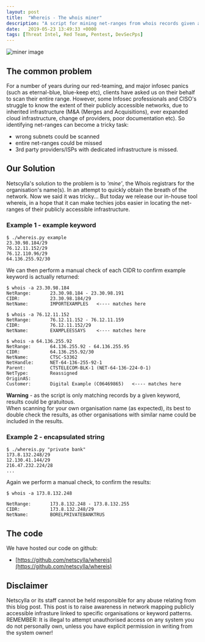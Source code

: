 ```yaml
---
layout: post
title:  "Whereis - The whois miner"
description: "A script for mining net-ranges from whois records given a specific keyword"
date:   2019-05-23 13:49:33 +0000
tags: [Threat Intel, Red Team, Pentest, DevSecPps]
---
```


![miner image](/blog/assets/miner.png)

## The common problem
For a number of years during our red-teaming, and major infosec panics (such as eternal-blue, blue-keep etc), 
clients have asked us on their behalf to scan their entire range. However, some Infosec professionals and CISO's
struggle to know the extent of their publicly accessible networks, due to inherited infrastructure (M&A (Merges and Acquisitions),
ever expanded cloud infrastructure, change of providers, poor documentation etc). So identifying net-ranges can become a tricky task:
 * wrong subnets could be scanned
 * entire net-ranges could be missed
 * 3rd party providers/ISPs with dedicated infrastructure is missed.

## Our Solution
Netscylla's solution to the problem is to *'mine'*, the Whois registrars for the organisation's name(s). In an attempt to quickly obtain the breath of the network.
Now we said it was tricky... But today we release our in-house tool whereis, in a hope that it can make techies jobs easier in locating
the net-ranges of their publicly accessible infrastructure. 

### Example 1 - example keyword
```
$ ./whereis.py example
23.30.98.184/29
76.12.11.152/29
76.12.110.96/29
64.136.255.92/30
```
We can then perform a manual check of each CIDR to confirm example keyword is actually returned:
```
$ whois -a 23.30.98.184
NetRange:       23.30.98.184 - 23.30.98.191
CIDR:           23.30.98.184/29
NetName:        IMPORTEXAMPLES   <---- matches here

$ whois -a 76.12.11.152
NetRange:       76.12.11.152 - 76.12.11.159
CIDR:           76.12.11.152/29
NetName:        EXAMPLEESSAYS    <---- matches here

$ whois -a 64.136.255.92
NetRange:       64.136.255.92 - 64.136.255.95
CIDR:           64.136.255.92/30
NetName:        CTSC-S3362
NetHandle:      NET-64-136-255-92-1
Parent:         CTSTELECOM-BLK-1 (NET-64-136-224-0-1)
NetType:        Reassigned
OriginAS:       
Customer:       Digital Example (C06469865)   <---- matches here
```

**Warning** - as the script is only matching records by a given keyword, results could be gratuitous.  
When scanning for your own organisation name (as expected), its best to double check the results, as other organisations
with similar name could be included in the results.

### Example 2 - encapsulated string
```
$ ./whereis.py "private bank"
173.8.132.248/29
12.130.41.144/29
216.47.232.224/28
...
```
Again we perform a manual check, to confirm the results:
```
$ whois -a 173.8.132.248

NetRange:       173.8.132.248 - 173.8.132.255
CIDR:           173.8.132.248/29
NetName:        BORELPRIVATEBANKTRUS
```

## The code
We have hosted our code on github:
 * [https://github.com/netscylla/whereis](https://github.com/netscylla/whereis)

## Disclaimer
Netscylla or its staff cannot be held responsible for any abuse relating from this blog post. 
This post is to raise awareness in network mapping publicly accessible infrasture linked to specific organisations or keyword patterns. REMEMBER: It is illegal to attempt unauthorised access on any system you do not personally own, unless you have explicit permission in writing from the system owner!
